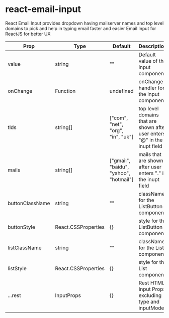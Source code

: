 # react-email-input

React Email Input provides dropdown having mailserver names and top level domains to pick and help in typing email faster and easier
Email Input for ReactJS for better UX


|  Prop    |  Type             | Default                |   Description               |
|----------|-------------------|----------------------- |-----------------------------|
| value    |       string      |          ""	        |Default value of the input component	          |
| onChange |       Function    |          undefined	    |onChange handler for the input component	          |
| tlds     |       string[]	   |["com", "net", "org", "in", "uk"]	        |            top level domains that are shown after user enters "@" in the inupt field          |
| mails    |       string[]	   |["gmail", "baidu", "yahoo", "hotmail"]	        |            mails that are shown after user enters "." in the inupt field          |
| buttonClassName |       string      |          ""	        | className for the ListButton component	          |
| buttonStyle |       React.CSSProperties|          {}	        | style for the ListButton component	          |
| listClassName |       string      |          ""	        | className for the List component	          |
| listStyle |       React.CSSProperties|          {}	        | style for the List component	          |
| ...rest |       InputProps |          {}	        | Rest HTML Input Props excluding type and inputMode |
